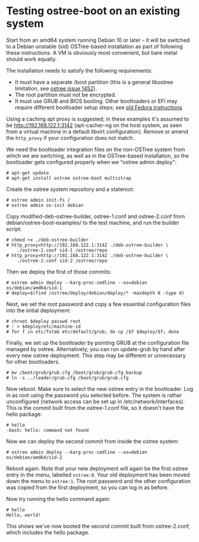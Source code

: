 # Testing ostree-boot on an existing system

Start from an amd64 system running Debian 10 or later - it will be
switched to a Debian unstable (sid) OSTree-based installation as part
of following these instructions. A VM is obviously most convenient,
but bare metal should work equally.

The installation needs to satisfy the following requirements:

* It must have a separate /boot partition (this is a general libostree
  limitation, see [ostree issue 1452][]).
* The root partition must not be encrypted.
* It must use GRUB and BIOS booting. Other bootloaders or EFI may require
  different bootloader setup steps; see [old Fedora instructions][]

[ostree issue 1452]: https://github.com/ostreedev/ostree/issues/1452
[old Fedora instructions]: https://pagure.io/workstation-ostree-config/blob/5b574d39c63b82b397df789eb4a75a5bdcc13dd0/f/README-install-inside.md

Using a caching apt proxy is suggested; in these examples it's
assumed to be http://192.168.122.1:3142 (apt-cacher-ng on the host system,
as seen from a virtual machine in a default libvirt configuration).
Remove or amend the `http_proxy` if your configuration does not match.

We need the bootloader integration files on the non-OSTree system from
which we are switching, as well as in the OSTree-based installation,
so the bootloader gets configured properly when we "ostree admin deploy":

    # apt-get update
    # apt-get install ostree ostree-boot multistrap

Create the ostree system repository and a stateroot:

    # ostree admin init-fs /
    # ostree admin os-init debian

Copy modified-deb-ostree-builder, ostree-1.conf and ostree-2.conf from
debian/ostree-boot-examples/ to the test machine, and run the builder
script:

    # chmod +x ./deb-ostree-builder
    # http_proxy=http://192.168.122.1:3142 ./deb-ostree-builder \
        ./ostree-1.conf sid-1 /ostree/repo
    # http_proxy=http://192.168.122.1:3142 ./deb-ostree-builder \
        ./ostree-2.conf sid-2 /ostree/repo

Then we deploy the first of those commits:

    # ostree admin deploy --karg-proc-cmdline --os=debian os/debian/amd64/sid-1
    # deploy=$(find /ostree/deploy/debian/deploy/* -maxdepth 0 -type d)

Next, we set the root password and copy a few essential configuration files
into the initial deployment:

    # chroot $deploy passwd root
    # : > $deploy/etc/machine-id
    # for f in etc/fstab etc/default/grub; do cp /$f $deploy/$f; done

Finally, we set up the bootloader by pointing GRUB at the configuration file
managed by ostree. Alternatively, you can run update-grub by hand after every
new ostree deployment. This step may be different or unnecessary for other
bootloaders.

    # mv /boot/grub/grub.cfg /boot/grub/grub.cfg.backup
    # ln -s ../loader/grub.cfg /boot/grub/grub.cfg

Now reboot. Make sure to select the new ostree entry in the bootloader. Log in
as root using the password you selected before. The system is rather
unconfigured (network access can be set up in /etc/network/interfaces). This is
the commit built from the ostree-1.conf file, so it doesn't have the hello
package:

    # hello
    -bash: hello: command not found

Now we can deploy the second commit from inside the ostree system:

    # ostree admin deploy --karg-proc-cmdline --os=debian os/debian/amd64/sid-2

Reboot again. Note that your new deployment will again be the first ostree
entry in the menu, labelled `ostree:0`. Your old deployment has been moved
down the menu to `ostree:1`. The root password and the other configuration
was copied from the first deployment, so you can log in as before.

Now try running the hello command again:

    # hello
    Hello, world!

This shows we've now booted the second commit built from ostree-2.conf, which
includes the hello package.
